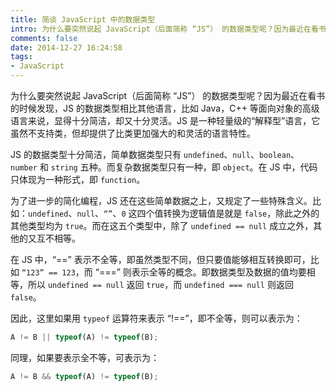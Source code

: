 ```yaml
---
title: 简谈 JavaScript 中的数据类型
intro: 为什么要突然说起 JavaScript（后面简称 “JS”） 的数据类型呢？因为最近在看书的时候发现，JS 的数据类型相比其他语言，比如 Java，C++ 等面向对象的高级语言来说，显得十分简洁，却又十分灵活。JS 是一种轻量级的“解释型”语言，它虽然不支持类，但却提供了比类更加强大的和灵活的语言特性。
comments: false
date: 2014-12-27 16:24:58
tags:
- JavaScript
---
```


为什么要突然说起 JavaScript（后面简称 “JS”） 的数据类型呢？因为最近在看书的时候发现，JS 的数据类型相比其他语言，比如 Java，C++ 等面向对象的高级语言来说，显得十分简洁，却又十分灵活。JS 是一种轻量级的“解释型”语言，它虽然不支持类，但却提供了比类更加强大的和灵活的语言特性。

JS 的数据类型十分简洁，简单数据类型只有 `undefined`、`null`、`boolean`、`number` 和 `string` 五种。而复杂数据类型只有一种，即 `object`。在 JS 中，代码只体现为一种形式，即 `function`。

为了进一步的简化编程，JS 还在这些简单数据之上，又规定了一些特殊含义。比如：`undefined`、`null`、`“”`、`0` 这四个值转换为逻辑值是就是 `false`，除此之外的其他类型均为 `true`。而在这五个类型中，除了 `undefined == null` 成立之外，其他的又互不相等。

在 JS 中，“==” 表示不全等，即虽然类型不同，但只要值能够相互转换即可，比如 `“123” == 123`，而 “===” 则表示全等的概念。即数据类型及数据的值均要相等，所以 `undefined == null` 返回 `true`，而 `undefined === null` 则返回 `false`。

因此，这里如果用 `typeof` 运算符来表示 “!==”，即不全等，则可以表示为： 

```javascript
A != B || typeof(A) != typeof(B);
```

同理，如果要表示全不等，可表示为：

```javascript
A != B && typeof(A) != typeof(B);
```
